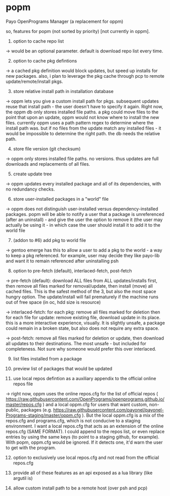 # popm
Payo OpenPrograms Manager (a replacement for oppm)

so, features for popm (not sorted by priority) [not currently in oppm].
1. option to cache repo list

-> would be an optional parameter. default is download repo list every time. 

2. option to cache pkg defintions

-> a cached pkg definition would block updates, but speed up installs for new packages. also, i plan to leverage the pkg cache through pcp to remote update/remote/install pkgs.

3. store relative install path in installation database

-> oppm lets you give a custom install path for pkgs. subsequent updates reuse that install path - the user doesn't have to specify it again. Right now, the oppm db only stores installed file paths. a pkg could move files to the point that upon an update, oppm would not know where to install the new files. currently oppm uses a path pattern regex to determine where the install path was. but if no files from the update match any installed files - it would be impossible to determine the right path. the db needs the relative path.

4. store file version (git checksum)

-> oppm only stores installed file paths. no versions. thus updates are full downloads and replacements of all files.

5. create update tree

-> oppm updates every installed package and all of its dependencies, with no redundancy checks.

6. store user-installed packages in a "world" file

-> oppm does not distinguish user-installed versus dependency-installed packages. popm will be able to notify a user that a package is unreferenced (after an uninstall) - and give the user the option to remove it (the user may actually be using it - in which case the user should install it to add it to the world file

7. (addon to #6) add pkg to world file

-> gentoo emerge has this to allow a user to add a pkg to the world - a way to keep a pkg referenced. for example, user may decide they like payo-lib and want it to remain referenced after uninstalling psh

8. option to pre-fetch (default), interlaced-fetch, post-fetch

-> pre-fetch (default): download ALL files from ALL updates/installs first, then remove all files marked for removal/update, then install (move) all cached files. This is the safest method of the 3, but also the most space hungry option. The update/install will fail prematurely if the machine runs out of free space (in oc, hdd size is resource)

-> interlaced-fetch: for each pkg: remove all files marked for deletion then for each file for update: remove existing file, download update in its place. this is a more interactive experience, visually. It is slightly unsafe, a package could remain in a broken state, but also does not require any extra space.

-> post-fetch: remove all files marked for deletion or update, then download all updates to their destinations. The most unsafe - but included for completeness. Not sure why someone would prefer this over interlaced.

9. list files installed from a package

10. preview list of packages that would be updated

11. use local repos defintion as a auxiliary appendix to the official online repos file

-> right now, oppm uses the online repos.cfg for the list of official repos ( https://raw.githubusercontent.com/OpenPrograms/openprograms.github.io/master/repos.cfg ) and a local oppm.cfg for users that want custom, non-public, packages (e.g. https://raw.githubusercontent.com/payonel/payonel-Programs-staging/master/oppm.cfg ). But the local oppm.cfg is a mix of the repos.cfg and programs.cfg, which is not conducive to a staging environment. I want a local repos.cfg that acts as an extension of the online repos.cfg (SAME FORMAT). I could append to the repos list, or even replace entries by using the same keys (to point to a staging github, for example). With popm, oppm.cfg would be ignored. If it detects one, it'd warn the user to get with the program.

12. option to exclusively use local repos.cfg and not read from the official repos.cfg

13. provide all of these features as an api exposed as a lua library (like argutil is)

14. allow custom install path to be a remote host (over psh and pcp)


